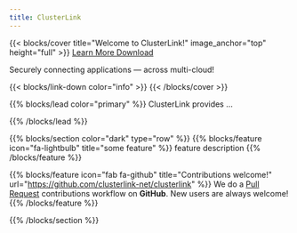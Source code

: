 ```yaml
---
title: ClusterLink
---
```


{{< blocks/cover title="Welcome to ClusterLink!" image_anchor="top" height="full" >}}
<a class="btn btn-lg btn-primary me-3 mb-4" href="/docs/">
  Learn More <i class="fas fa-arrow-alt-circle-right ms-2"></i>
</a>
<a class="btn btn-lg btn-secondary me-3 mb-4" href="https://github.com/clusterlink-net/clusterlink">
  Download <i class="fab fa-github ms-2 "></i>
</a>
<p class="lead mt-5">Securely connecting applications &mdash; across multi-cloud!</p>
{{< blocks/link-down color="info" >}}
{{< /blocks/cover >}}

{{% blocks/lead color="primary" %}}
ClusterLink provides ...

{{% /blocks/lead %}}

{{% blocks/section color="dark" type="row" %}}
{{% blocks/feature icon="fa-lightbulb" title="some feature" %}}
feature description
{{% /blocks/feature %}}

{{% blocks/feature icon="fab fa-github" title="Contributions welcome!" url="https://github.com/clusterlink-net/clusterlink" %}}
We do a [Pull Request](https://github.com/clusterlink-net/clusterlink/pulls) contributions workflow on **GitHub**. New users are always welcome!
{{% /blocks/feature %}}

{{% /blocks/section %}}
